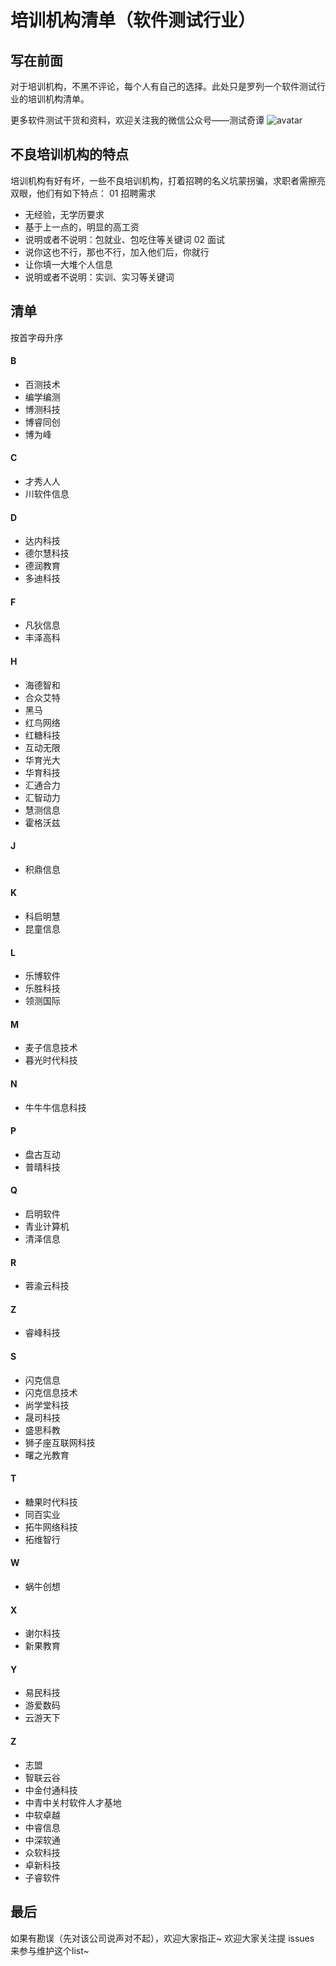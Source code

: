 # 培训机构清单（软件测试行业）

## 写在前面
对于培训机构，不黑不评论，每个人有自己的选择。此处只是罗列一个软件测试行业的培训机构清单。

更多软件测试干货和资料，欢迎关注我的微信公众号——测试奇谭
![avatar](http://note.youdao.com/noteshare?id=b0cb6cba018bb5217027a49bcd697f17&sub=C2A67AD4B39E40C8BC436BC3D15015E8)

## 不良培训机构的特点
培训机构有好有坏，一些不良培训机构，打着招聘的名义坑蒙拐骗，求职者需擦亮双眼，他们有如下特点：
01 招聘需求
- 无经验，无学历要求
- 基于上一点的，明显的高工资
- 说明或者不说明：包就业、包吃住等关键词
02 面试
- 说你这也不行，那也不行，加入他们后，你就行
- 让你填一大堆个人信息
- 说明或者不说明：实训、实习等关键词

## 清单
按首字母升序
#### B
- 百测技术
- 编学编测
- 博测科技
- 博睿同创
- 博为峰
#### C
- 才秀人人
- 川软件信息
#### D
- 达内科技
- 德尔慧科技
- 德润教育
- 多迪科技
#### F
- 凡狄信息
- 丰泽高科
#### H
- 海德智和
- 合众艾特
- 黑马
- 红鸟网络
- 红糖科技
- 互动无限
- 华育光大
- 华育科技
- 汇通合力
- 汇智动力
- 慧测信息
- 霍格沃兹
#### J
- 积鼎信息
#### K
- 科启明慧
- 昆童信息
#### L
- 乐博软件
- 乐胜科技
- 领测国际
#### M
- 麦子信息技术
- 暮光时代科技
#### N
- 牛牛牛信息科技
#### P
- 盘古互动
- 普晴科技
#### Q
- 启明软件
- 青业计算机
- 清泽信息
#### R
- 蓉渝云科技
#### Z
- 睿峰科技
#### S
- 闪克信息
- 闪克信息技术
- 尚学堂科技
- 晟司科技
- 盛思科教
- 狮子座互联网科技
- 曙之光教育
#### T
- 糖果时代科技
- 同百实业
- 拓牛网络科技
- 拓维智行
#### W
- 蜗牛创想
#### X
- 谢尔科技
- 新果教育
#### Y
- 易民科技
- 游爱数码
- 云游天下
#### Z
- 志盟
- 智联云谷
- 中金付通科技
- 中青中关村软件人才基地
- 中软卓越
- 中睿信息
- 中深软通
- 众软科技
- 卓新科技
- 子睿软件


## 最后

如果有勘误（先对该公司说声对不起），欢迎大家指正~
欢迎大家关注提 issues 来参与维护这个list~
